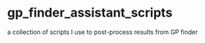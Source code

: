 gp_finder_assistant_scripts
===========================

a collection of scripts I use to post-process results from GP finder
